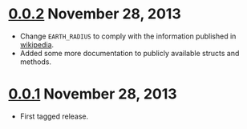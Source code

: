 # [0.0.2](https://github.com/kellydunn/golang-geo/tree/v0.0.2) November 28, 2013

  - Change `EARTH_RADIUS` to comply with the information published in [wikipedia](http://en.wikipedia.org/wiki/Earth_radius).
  - Added some more documentation to publicly available structs and methods.

# [0.0.1](https://github.com/kellydunn/golang-geo/tree/v0.0.1) November 28, 2013

  - First tagged release.
